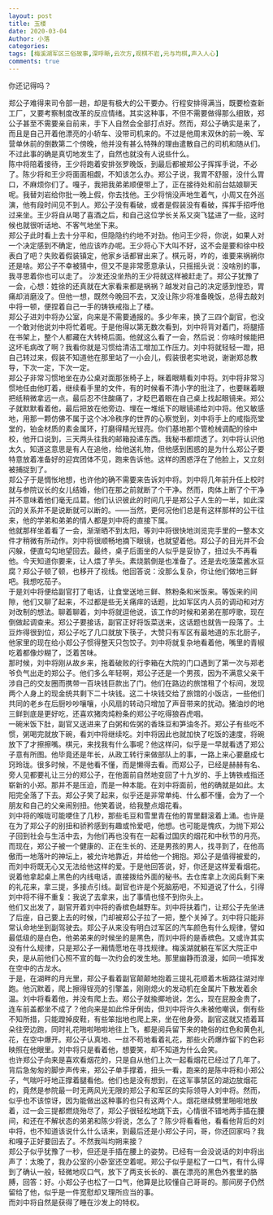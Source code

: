```yaml
---
layout: post
title: 玉楼
date: 2020-03-04
Author: 小落
categories: 
tags: [梅溪湖军区三俗故事,深呼晰,云次方,观棋不岩,元与均棋,声入人心]
comments: true
---
```

你还记得吗？<br><!--more-->

郑公子难得来司令部一趟，却是有极大的公干要办。行程安排得满当，既要检查新工厂，又要考察制度改革的反应情绪。其实这种事，不但不需要做得那么细致，郑公子甚至不需要亲自前来，手下人自然会全部打点好。然而，郑公子确实是来了，而且是自己开着他漂亮的小轿车、没带司机来的。不过是他周末双休的前一晚、军营单休前的倒数第二个傍晚，他并没有甚么特殊的理由遣散自己的司机和随从们。不过此事的确是真切地发生了，自然也就没有人说些什么。<br>
陈中将陪着接待，王少将跑着安排张罗晚饭，到最后都被郑公子挥挥手说，不必了。陈少将和王少将面面相觑，不知该怎么办。郑公子说，我胃不舒服，没什么胃口，不麻烦你们了。嘎子，我把我弟弟顺便带上了，正在接待处和前台姑娘聊天呢。我替刘岩给你批一晚上假，你去找他。王少将悄没声地生着气，小周又在外巡演，他有段时间见不到人。郑公子没有看破，或者是假装没有看破，挥挥手招呼他过来坐。王少将自从喝了喜酒之后，和自己这位学长关系又突飞猛进了一些，这时候也就很听话地、不客气地坐下来。<br>
郑公子此时看上去十分平和，但隐隐约约地不对劲。他问王少将，你说，如果人对一个决定感到不确定，他应该咋办呢。王少将心下大叫不好，这不会是要和徐中校表白了吧？失败着假装镇定，他家乡话都冒出来了。棋元哥，咋的，谁要来祸祸你还是啥。郑公子不幸被猜中，但又不是非常愿意承认，只摇摇头说：没啥别的事，我寻思着你也可以走了。
沙发还没坐热的王少将就这样被赶走了。郑公子犹豫了一会，心想：姓徐的还真就在大家看来都是祸祸？越发对自己的决定感到惶恐，胃痛却消磨没了。但他一想，既然今晚回不去，又没让陈少将准备晚饭，总得去敲刘中将一顿，便捏着自己一手的铸铁戒指上了楼。<br>
郑公子进刘中将办公室，向来是不需要通报的。多少年来，换了三四个副官，也没一个敢对他说刘中将忙着呢。于是他得以第无数次看到，刘中将背对着门，将腿搭在书架上，整个人都藏在大转椅后面。他就这么看了一会，然后说：你啥时候能把这坏毛病改了啊？我看你就是习惯给清洁工增加工作压力。刘中将就轻轻一蹬，把自己转过来，假装不知道他在那里站了一小会儿，假装很老实地说，谢谢郑总教导，下次一定，下次一定。<br>
郑公子非常习惯地坐在办公桌对面那张椅子上，眯着眼睛看刘中将。刘中将非常习惯地任由他盯着，继续看手里的文件，有的时候看不清小字的批注了，也要眯着眼把纸稍微拿远一点。最后忍不住酸痛了，才眨巴着眼在自己桌上找起眼镜来。郑公子就默默看着他，最后把放在他旁边、埋在一堆纸下的眼镜递给刘中将。他又敏感地，用那一颗仿佛不属于这个冰冷秩序的世界的心察觉到，刘中将手上的戒指亮堂堂的，铂金材质的素金属环，打磨得精光锃亮。你们基地那个管枪械调配的徐中校，他开口说到，三天两头往我的邮箱投递东西。我秘书都烦透了。刘中将认识他太久，知道这意思是有人在追他，给他送礼物，但他感到困惑的是为什么郑公子要特意放着准备好的迎宾团体不见，跑来告诉他。这样的困惑浮在了他脸上，又立刻被捕捉到了。<br>
郑公子于是惆怅地想，也许他的确不需要来告诉刘中将。刘中将几年前升任上校时就与参院议长的女儿结婚，他们在那之前就断了个干净。然而，肉体上断了个干净并不意味着他们毫无瓜葛。他们认识彼此的时间几乎是郑公子人生的一半，如此深沉的关系并不是说断就可以断的。——当然，更何况他们总是有这样那样的公干往来，他的学弟和弟弟的情人都是刘中将的直接下属。<br>
他就那样坐着看了一会，渐渐晒不到太阳，等刘中将很快地浏览完手里的一整本文件才稍微有所动作。刘中将很顺畅地摘下眼镜，也就望着他。郑公子的目光并不会闪躲，便直勾勾地望回去。最终，桌子后面坐的人似乎是妥协了，扭过头不再看他。今天知道你要来，让人煨了芋头。素烧鹅倒是也准备了。还是去吃菠菜酱水豆腐？郑公子顿了顿，也移开了视线。他回答说：没那么复杂，你让他们做地三鲜吧。我想吃茄子。<br>
于是刘中将便给副官打了电话，让食堂送地三鲜、熬粉条和米饭来。等饭来的间隙，他们又聊了起来，不过都是些无关痛痒的话题，比如军区内人员的调动和对方对改制的想法。聊着聊着，刘中将就逗他说，该工作的时候和弟弟在那哼歌，现在倒做起调查来。郑公子要接话，副官正好将饭菜送来，这话题也就告一段落了。土豆炸得很到位，郑公子吃了几口就放下筷子，大赞只有军区有最地道的东北厨子，他家里的现在给小郑公子惯得整天只包饺子。刘中将就复杂地看着他，嘴里的青椒吃着都像炒糊了，泛着苦味。<br>
那时候，刘中将刚从故乡来，拖着破败的行李箱在大院的门口遇到了第一次与郑老爷负气出走的郑公子。他们多么年轻啊，郑公子还是一个男孩，因为不满意父亲干涉自己的交友圈而携带一百块钱巨款出了门。他们在路边的旅馆租了个标间，发现两个人身上的现金统共剩下二十块钱。这二十块钱交给了旅馆的小饭店，一些他们共同的老乡在后厨吵吵嚷嚷，小风扇的转动只增加了声音带来的扰动。猪油炒的地三鲜到底是更好吃，还喜欢猪肉炖粉条的郑公子吃得狼吞虎咽。<br>
一碗米饭下肚，副官又送进来了白粥和佐粥的香珠豆和笋油冬芥。郑公子有些吃不惯，粥喝完就放下碗，看刘中将继续吃。刘中将因此也就加快了吃饭的速度，将碗放下了才擦擦嘴。棋元，来找我有什么事呢？他这样问，似乎是一早就看透了郑公子意有所图。他毕竟还是年长，从政工转行来做部队上的事，一路上来心要磨成七窍玲珑。很多时候，不是他看不懂，而是懒得去看。而郑公子，已经是赫赫有名、旁人见都要礼让三分的郑公子，在他面前自然地变回了十九岁的、手上铸铁戒指还崭新的小郑。那并不是压迫，而是一种本能。在刘中将面前，他的确就是如此。太阳完全落了下去。郑公子笑了起来，似乎还是非常单纯、什么都不懂，会为了一个朋友和自己的父亲闹别扭。他笑着说，给我整点烟花看。<br>
刘中将的喉咙可能哽住了几秒，那些毛豆和雪里青在他的胃里翻滚着上涌。也许是在为了郑公子的别扭和骄矜感到有趣或怜爱吧，他想。也可能是愧疚，为抛下郑公子回到社会与生活中去，为他们再也没有在一起看过国庆的烟花和中秋节的月亮。而现在，郑公子被一个健康的、正在生长的、还是男孩的男人，找寻到了，在他高傲而一地落叶的神坛上，被允许地靠近，并给他一个拥抱。郑公子是值得被爱的，而刘中将既无心又无法给他这样的爱。于是他回答说，好，你还是这样爱看烟花。说着他拿起桌上黑色的内线电话，直接拨给外面的秘书。去仓库拿上次阅兵剩下来的礼花来，拿三提，多接点引线。副官也许是个死脑筋吧，不知道说了什么，引得刘中将不得不重复：我说了去拿来，出了事情也怪不到你头上。<br>
他们又出发了，副官开着刘中将的香槟色越野车。刘中将扶着门，让郑公子先坐进了后座，自己要上去的时候，门却被郑公子拉了一把，整个关掉了。刘中将只能非常认命地坐到副驾驶去。郑公子从来没有明白过军区的汽车颜色有什么规律，譬如最低级的是白色，他弟弟来的时候坐的是黑色，而刘中将的是香槟色。又或许其实没有什么规律，只是郑公子一厢情愿地在寻找规律。梅溪湖就躺在军区大院正中央，是从前他们心照不宣的每一次约会的发生地。那里幽静而浪漫，如同一喷挥发在空中的古龙水。<br>
于是，在湖畔的月光里，郑公子看着副官颠颠地抱着三提礼花顺着木板路往湖对岸跑。他沉默着，爬上擦得锃亮的引擎盖，刚刚熄火的发动机在金属片下散发着余温。刘中将看着他，并没有爬上去。郑公子就揄揶地说，怎么，现在屁股金贵了，连车前盖都坐不成了？他向来是如此伶牙俐齿，但刘中将许久未被他嘲讽，倒有些不知所措，只能蹬掉皮鞋，有些笨拙地也爬上来，坐在他身旁。副官这就又捂着耳朵往旁边跑，同时礼花啪啦啪啦地往上飞，都是阅兵留下来的艳俗的红色和黄色礼花，在空中爆开。郑公子认真地、一丝不苟地看着礼花，那些火药爆炸留下的色彩映照在他眼里。刘中将只是看着他，想要笑，却不知道为什么会笑。<br>
也许郑公子向来是喜欢看烟花的，只是自从他们上次一起看烟花已经过了几年了。<br>
背后急匆匆的脚步声传来，郑公子单手撑着，扭头一看，跑来的是陈中将和小郑公子，气喘吁吁地正撑着腿看他。他们也是没有想到，在这军事禁区的湖边放烟花的，竟然是参院最一时无两风光无限的郑公子和军区的实际领导人刘中将。然而，似乎也不该惊讶，因为能做出这种事的也只有这两个人。烟花继续劈里啪啦地放着，过一会三提都燃烧殆尽了，郑公子很轻松地跳下去，心情很不错地两手插在腰间，和还在不解状态的弟弟和陈少将说，怎么了？陈少将看看他，看看他背后的刘中将，也不知道该说什么什么话来，到最后还是小郑公子问，哥，你还回家吗？我和嘎子正好要回去了。不然我叫均朔来接？<br>
郑公子似乎犹豫了一秒，但还是手插在腰上的姿势。已经有一会没说话的刘中将出声了：太晚了，我办公室的小卧室还空着呢。郑公子似乎是松了一口气，有什么得到了确认一般，轻微地叹口气，放下了两支长长的、裹在漂亮的黑色外套里的胳膊，回答：好。小郑公子也松了一口气，他算是比较懂自己哥哥的。那间房子仍然留给了他，似乎是一件宽慰却又理所应当的事。<br>
而刘中将自然是获得了睡在沙发上的特权。<br>
